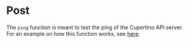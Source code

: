 # Post

The `ping` function is meant to test the ping of the Cupertino API server.  
For an example on how this function works, see [here](https://github.com/Cupertino-Development/docs/tree/master/Atlas/Ping/example.js).
